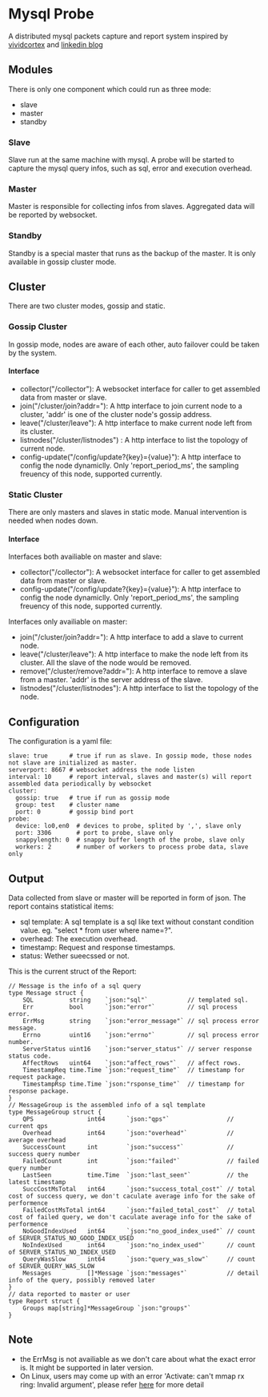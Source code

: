 # Mysql Probe
A distributed mysql packets capture and report system inspired by [vividcortex](https://www.vividcortex.com/) and [linkedin blog](https://engineering.linkedin.com/blog/2017/09/query-analyzer--a-tool-for-analyzing-mysql-queries-without-overh)

## Modules
There is only one component which could run as three mode:
* slave
* master
* standby

### Slave
Slave run at the same machine with mysql. A probe will be started to capture the mysql query infos, such as sql, error and execution overhead.

### Master
Master is responsible for collecting infos from slaves. Aggregated data will be reported by websocket.

### Standby
Standby is a special master that runs as the backup of the master. It is only available in gossip cluster mode.

## Cluster
There are two cluster modes, gossip and static. 

### Gossip Cluster
In gossip mode, nodes are aware of each other, auto failover could be taken by the system.

#### Interface
* collector("/collector"): A websocket interface for caller to get assembled data from master or slave.
* join("/cluster/join?addr="): A http interface to join current node to a cluster, 'addr' is one of the cluster node's gossip address.
* leave("/cluster/leave"): A http interface to make current node left from its cluster.
* listnodes("/cluster/listnodes") : A http interface to list the topology of current node.
* config-update("/config/update?{key}={value}"): A http interface to config the node dynamiclly. Only 'report\_period\_ms', the sampling freuency of this node, supported currently.

### Static Cluster
There are only masters and slaves in static mode. Manual intervention is needed when nodes down.

#### Interface

Interfaces both availiable on master and slave:

* collector("/collector"): A websocket interface for caller to get assembled data from master or slave.
* config-update("/config/update?{key}={value}"): A http interface to config the node dynamiclly. Only 'report\_period\_ms', the sampling freuency of this node, supported currently. 

Interfaces only availiable on master:

* join("/cluster/join?addr="): A http interface to add a slave to current node.
* leave("/cluster/leave"): A http interface to make the node left from its cluster. All the slave of the node would be removed.
* remove("/cluster/remove?addr="): A http interface to remove a slave from a master. 'addr' is the server address of the slave.
* listnodes("/cluster/listnodes"): A http interface to list the topology of the node.

## Configuration
The configuration is a yaml file:

	slave: true      # true if run as slave. In gossip mode, those nodes not slave are initialized as master. 
	serverport: 8667 # websocket address the node listen
	interval: 10     # report interval, slaves and master(s) will report assembled data periodically by websocket
	cluster:
	  gossip: true   # true if run as gossip mode
  	  group: test    # cluster name
  	  port: 0        # gossip bind port
	probe:
	  device: lo0,en0  # devices to probe, splited by ',', slave only
	  port: 3306       # port to probe, slave only
	  snappylength: 0  # snappy buffer length of the probe, slave only
	  workers: 2       # number of workers to process probe data, slave only

## Output
Data collected from slave or master will be reported in form of json. The report contains statistical items:

* sql template: A sql template is a sql like text without constant condition value. eg. "select * from user where name=?".
* overhead: The execution overhead.
* timestamp: Request and response timestamps.
* status: Wether sueecssed or not.

This is the current struct of the Report:

	// Message is the info of a sql query
	type Message struct {
		SQL          string    `json:"sql"`           // templated sql.
		Err          bool      `json:"error"`         // sql process error.
		ErrMsg       string    `json:"error_message"` // sql process error message.
		Errno        uint16    `json:"errno"`         // sql process error number.
		ServerStatus uint16    `json:"server_status"` // server response status code.
		AffectRows   uint64    `json:"affect_rows"`   // affect rows.
		TimestampReq time.Time `json:"request_time"`  // timestamp for request package.
		TimestampRsp time.Time `json:"rsponse_time"`  // timestamp for response package.
	}
	// MessageGroup is the assembled info of a sql template
	type MessageGroup struct {
		QPS               int64      `json:"qps"`                // current qps
		Overhead          int64      `json:"overhead"`           // average overhead
		SuccessCount      int        `json:"success"`            // success query number
		FailedCount       int        `json:"failed"`             // failed query number
		LastSeen          time.Time  `json:"last_seen"`          // the latest timestamp
		SuccCostMsTotal   int64      `json:"success_total_cost"` // total cost of success query, we don't caculate average info for the sake of performence
		FailedCostMsTotal int64      `json:"failed_total_cost"`  // total cost of failed query, we don't caculate average info for the sake of performence
		NoGoodIndexUsed   int64      `json:"no_good_index_used"` // count of SERVER_STATUS_NO_GOOD_INDEX_USED
		NoIndexUsed       int64      `json:"no_index_used"`      // count of SERVER_STATUS_NO_INDEX_USED
		QueryWasSlow      int64      `json:"query_was_slow"`     // count of SERVER_QUERY_WAS_SLOW
		Messages          []*Message `json:"messages"`           // detail info of the query, possibly removed later
	}
	// data reported to master or user
	type Report struct {
		Groups map[string]*MessageGroup `json:"groups"`
	}

## Note
* the ErrMsg is not availiable as we don't care about what the exact error is. It might be supported in later version.
* On Linux, users may come up with an error 'Activate: can't mmap rx ring: Invalid argument', please refer [here](https://stackoverflow.com/questions/11397367/issue-in-pcap-set-buffer-size) for more detail
